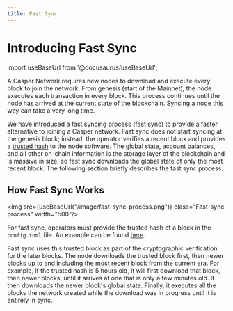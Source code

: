```yaml
---
title: Fast Sync
---
```


# Introducing Fast Sync

import useBaseUrl from '@docusaurus/useBaseUrl';

A Casper Network requires new nodes to download and execute every block to join the network. From genesis (start of the Mainnet), the node executes each transaction in every block. This process continues until the node has arrived at the current state of the blockchain. Syncing a node this way can take a very long time.

We have introduced a fast syncing process (fast sync) to provide a faster alternative to joining a Casper network. Fast sync does not start syncing at the genesis block; instead, the operator verifies a recent block and provides a [trusted hash](../setup/basic-node-configuration.md#trusted-hash-for-synchronizing) to the node software. The global state, account balances, and all other on-chain information is the storage layer of the blockchain and is massive in size, so fast sync downloads the global state of only the most recent block. The following section briefly describes the fast sync process.

## How Fast Sync Works

<img src={useBaseUrl("/image/fast-sync-process.png")} class="Fast-sync process" width="500"/>

For fast sync, operators must provide the trusted hash of a block in the `config.toml` file. An example can be found [here](https://github.com/casper-network/casper-node/blob/f7d8228de3cb56a3fe705f5a787d3dbf03ff7998/resources/production/config-example.toml#L7).

Fast sync uses this trusted block as part of the cryptographic verification for the later blocks. The node downloads the trusted block first, then newer blocks up to and including the most recent block from the current era. For example, if the trusted hash is 5 hours old, it will first download that block, then newer blocks, until it arrives at one that is only a few minutes old. It then downloads the newer block's global state. Finally, it executes all the blocks the network created while the download was in progress until it is entirely in sync.

